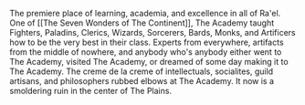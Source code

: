 The premiere place of learning, academia, and excellence in all of Ra'el. One of [[The Seven Wonders of The Continent]], The Academy taught Fighters, Paladins, Clerics, Wizards, Sorcerers, Bards, Monks, and Artificers how to be the very best in their class. Experts from everywhere, artifacts from the middle of nowhere, and anybody who's anybody either went to The Academy, visited The Academy, or dreamed of some day making it to The Academy. The creme de la creme of intellectuals, socialites, guild artisans, and philosophers rubbed elbows at The Academy. It now is a smoldering ruin in the center of The Plains.